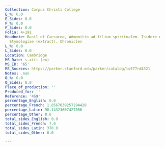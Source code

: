 ```yaml
---
Collection: Corpus Christi College
E_%: 0.0
E_Sides: 0.0
F_%: 0.0
F_Sides: 0.0
Folia: 4+191
Headnote: Basil of Caesarea, Admonitio ad filium spiritualem. Isidore of Seville,
  Etymologiae (extract). Chronicles
L_%: 0.0
L_Sides: 0.0
Location: Cambridge
MS_Date: s.xiii (ex)
MS_ID: '65'
MS_Sources: https://parker.stanford.edu/parker/catalog/tq577rd4321
Notes: .nan
O_%: 0.0
O_Sides: 0.0
Place_of_production: ''
Produced_for: ''
Reference: '469'
percentage_English: 0.0
percentage_French: 1.8567639257294428
percentage_Latin: 98.14323607427056
percentage_Other: 0.0
total_sides_English: 0.0
total_sides_French: 7.0
total_sides_Latin: 370.0
total_sides_Other: 0.0

---
```

